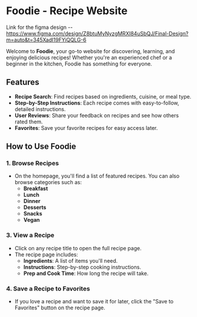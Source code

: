 # Foodie - Recipe Website

Link for the figma design -- https://www.figma.com/design/Z8btuMyNyzgMRXI84uSbQJ/Final-Design?m=auto&t=345XadI19FYiQQLG-6

Welcome to **Foodie**, your go-to website for discovering, learning, and enjoying delicious recipes! Whether you're an experienced chef or a beginner in the kitchen, Foodie has something for everyone.

## Features
- **Recipe Search**: Find recipes based on ingredients, cuisine, or meal type.
- **Step-by-Step Instructions**: Each recipe comes with easy-to-follow, detailed instructions.
- **User Reviews**: Share your feedback on recipes and see how others rated them.
- **Favorites**: Save your favorite recipes for easy access later.

## How to Use Foodie

### 1. **Browse Recipes**
- On the homepage, you'll find a list of featured recipes. You can also browse categories such as:
  - **Breakfast**
  - **Lunch**
  - **Dinner**
  - **Desserts**
  - **Snacks**
  - **Vegan**
  

### 3. **View a Recipe**
- Click on any recipe title to open the full recipe page.
- The recipe page includes:
  - **Ingredients**: A list of items you'll need.
  - **Instructions**: Step-by-step cooking instructions.
  - **Prep and Cook Time**: How long the recipe will take.

### 4. **Save a Recipe to Favorites**
- If you love a recipe and want to save it for later, click the "Save to Favorites" button on the recipe page.
